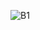 ![B1](https://user-images.githubusercontent.com/101012637/164510704-7688fc10-a6dd-4d76-b042-461fcd3d8630.jpeg)

